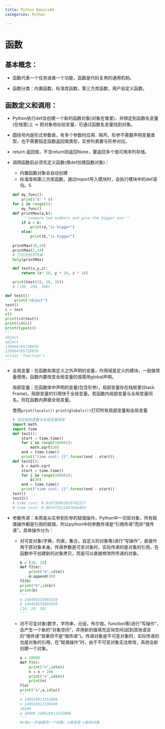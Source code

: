 ```yaml
---
title: Python Basics04
categories: Python

---
```

# 函数
## 基本概念：

- 函数代表一个任务或者一个功能，函数是代码复用的通用机制。

- 函数分类：内置函数，标准库函数，第三方库函数，用户自定义函数。

## 函数定义和调用：

- Python执行def会创建一个新的函数对象(对象在堆里)，并绑定到函数名变量(在栈里)上 -> 把对象地址给变量，可通过函数名变量找到对象。

- 圆括号内是形式参数表，有多个参数时应用`，`隔开。形参不需要声明变量类型，也不需要指定函数返回值类型，实参列表要与形参对应。

- return 返回值，不含return则返回None，要返回多个值可用序列存储。

- 调用函数前必须先定义函数(用def创建函数对象)：

  - 内置函数对象会自动创建
  - 标准库和第三方库函数，通过import导入模块时，会执行模块中的def语句。5

  ```python
  def my_func():
      print("$" * 8)
  for i in range(5):
      my_func()
  def printMax(a,b):
      '''compare two numbers and give the bigger one'''
      if a > b:
          print(a,"is bigger")
      else:
          print(b,"is bigger")
      
  printMax(10,20)
  printMax(2,34)
  # 打印文档字符串
  help(printMax)
  
  def test(x,y,z):
      return (x* 10, y * 10, z * 10)
  
  print(test(19, 29, 39))
  # (190, 290, 390)
  ```

```python
def test():
    print("object")
test()
c = test
c()
print(id(test))
print(id(c))
print(type(c))
'''
object
object
139964785728976
139964785728976
<class 'function'>
'''
```

- 全局变量：在函数和类定义之外声明的变量，作用域是定义的模块，一般做常量使用，函数内要改变全局变量的值需用global声明。

  局部变量：在函数体中声明的变量(包含形参)，局部变量存在栈帧里(Stack Frame)，局部变量的引用快于全局变量。若函数内局部变量与全局变量同名，则在函数内屏蔽全局变量。

  使用`print(locals())` `print(globals())`打印所有局部变量和全局变量

  ```python
  # 测试局部变量与全局变量效率
  import math
  import time
  def test():
      start = time.time()
      for i in range(100001):
          math.sqrt(30)
      end = time.time()
      print("time cost: {}".format(end - start))
  def test2():
      b = math.sqrt
      start = time.time()
      for i in range(100001):
          b(30)
      end = time.time()
      print("time cost: {}".format(end - start))
  test()
  test2()
  # time cost: 0.010730981826782227
  # time cost: 0.005475521087646484
  ```

- 参数传递：本质是从实参到形参的赋值操作，Python中一切皆对象，所有赋值操作都是引用的赋值，所以python中的参数传递是“引用传递”而非“值传递”。具体操作分为：

  - 对可变对象(字典，列表，集合，自定义的对象等)进行“写操作”，直接作用于原对象本身。传递参数是可变对象时，实际传递的是对象的引用，在函数中不创建新的对象拷贝，而是可以直接修改所传递的对象。

    ```python
    b = [10, 20]
    def f2(m):
        print("m",id(m))
        m.append(30)
    f2(b)
    print("b",id(b))
    print(b)
    '''
    m 140456535695920
    b 140456535695920
    [10, 20, 30]
    '''
    ```

  - 对不可变对象(数字，字符串，元组，布尔值，function等)进行“写操作”，会产生一个新的“对象空间”，并用新的值填充这块空间(起到其他语言的“值传递”效果但不是“值传递”)。传递对象是不可变对象时，实际传递的也是对象的引用，在“赋值操作”时，由于不可变对象无法修改，系统会新创建一个对象。

    ```python
    a = 10000
    def f(n):
        print("n",id(n))
        n = n + 200
        print("n",id(n))
        print(n)
    f(a)
    print("a",a,id(a))
    '''
    n 140526911552880
    n 140526912199440
    10200
    a 10000 140526911552880
    '''
    #n和a一开始是同一个对象，n值改变->新的对象
    ```

    